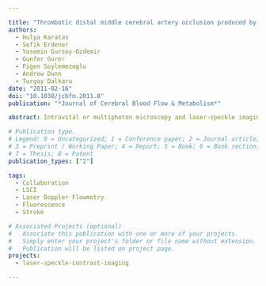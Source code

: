 ```yaml
---

title: "Thrombotic distal middle cerebral artery occlusion produced by topical FeCl$_3$ application: A novel model suitable for intravital microscopy and thrombolysis studies"
authors:
  - Hulya Karatas
  - Sefik Erdener
  - Yasemin Gursoy-Ozdemir
  - Gunfer Gurer
  - Figen Soylemezoglu
  - Andrew Dunn
  - Turgay Dalkara
date: "2011-02-16"
doi: "10.1038/jcbfm.2011.8"
publication: "*Journal of Cerebral Blood Flow & Metabolism*"

abstract: Intravital or multiphoton microscopy and laser-speckle imaging have become popular because they allow live monitoring of several processes during cerebral ischemia. Available rodent models have limitations for these experiments; e.g., filament occlusion of the proximal middle cerebral artery (MCA) is difficult to perform under a microscope, whereas distal occlusion methods may damage the MCA and the peri-arterial cortex. We found that placement of a 10% $\ce{FeCl3}$-soaked filter paper strip ($0.3\times1$ mm$^2$) on the duramater over the trunk of the distal MCA through a cranial window for 3 minutes induced intraarterial thrombus without damaging the peri-arterial cortex in the mouse. This caused a rapid regional cerebral blood flow decrease within 10 minutes and total occlusion of the MCA segment under the filter paper in $17\pm2$ minutes, which resulted in a typical cortical infarct of $27\pm4$ mm$^3$ at 24 hours and moderate sensorimotor deficits. There was no significant hemispheric swelling or hemorrhage or mortality at 24 hours. Reperfusion was obtained in half of the mice with tissue plasminogen activator, which allowed live monitoring of clot lysis along with restoration of tissue perfusion and MCA flow. In conclusion, this relatively simple and noninvasive stroke model is easy to perform under a microscope, making it suitable for live imaging and thrombolysis studies.

# Publication type.
# Legend: 0 = Uncategorized; 1 = Conference paper; 2 = Journal article;
# 3 = Preprint / Working Paper; 4 = Report; 5 = Book; 6 = Book section;
# 7 = Thesis; 8 = Patent
publication_types: ["2"]

tags:
  - Collaboration
  - LSCI
  - Laser Doppler Flowmetry
  - Fluorescence
  - Stroke

# Associated Projects (optional)
#   Associate this publication with one or more of your projects.
#   Simply enter your project's folder or file name without extension.
#   Publication will be listed on project page.
projects:
  - laser-speckle-contrast-imaging

---
```

